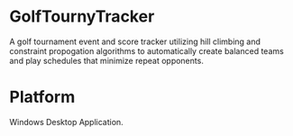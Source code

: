 # GolfTournyTracker

A golf tournament event and score tracker utilizing hill climbing and constraint propogation
algorithms to automatically create balanced teams and play schedules that minimize repeat opponents.

# Platform

Windows Desktop Application.